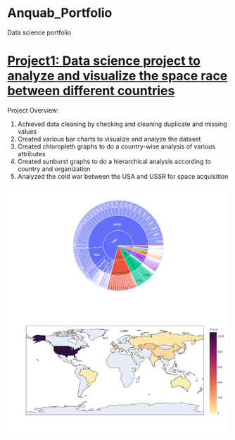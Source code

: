 # Anquab_Portfolio
Data science portfolio


# [Project1: Data science project to analyze and visualize the space race between different countries](https://github.com/anquabkhan/google-collab)
Project Overview:

 1) Achieved data cleaning by checking and cleaning duplicate and missing values
 2) Created various bar charts to visualize and analyze the dataset
 3) Created chloropleth graphs to do a country-wise analysis of various attributes
 4) Created sunburst graphs to do a hierarchical analysis according to country and organization
 5) Analyzed the cold war between the USA and USSR for space acquisition

 ![](https://github.com/anquabkhan/Anquab_Portfolio/blob/main/newplot%20(1).png) 
 ![](https://github.com/anquabkhan/Anquab_Portfolio/blob/main/newplot.png)
